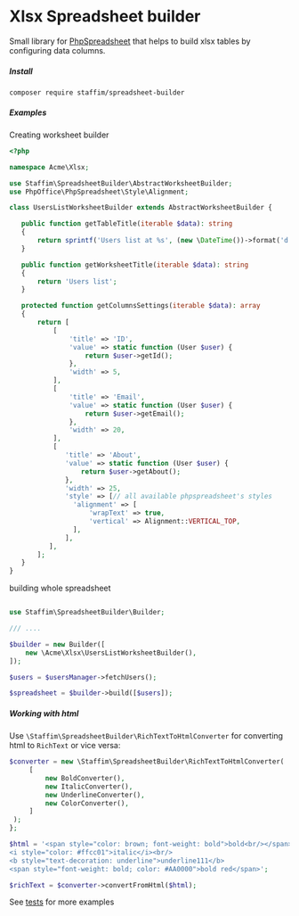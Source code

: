 # Xlsx Spreadsheet builder

Small library for [PhpSpreadsheet](https://github.com/PHPOffice/PhpSpreadsheet) that helps to build xlsx tables by configuring data columns.

##### Install

```
composer require staffim/spreadsheet-builder
```

##### Examples

Creating worksheet builder
```php
<?php

namespace Acme\Xlsx;

use Staffim\SpreadsheetBuilder\AbstractWorksheetBuilder;
use PhpOffice\PhpSpreadsheet\Style\Alignment;

class UsersListWorksheetBuilder extends AbstractWorksheetBuilder {

   public function getTableTitle(iterable $data): string
   {
       return sprintf('Users list at %s', (new \DateTime())->format('d.m.Y'));
   }

   public function getWorksheetTitle(iterable $data): string
   {
       return 'Users list';
   }

   protected function getColumnsSettings(iterable $data): array
   {
       return [
           [
               'title' => 'ID',
               'value' => static function (User $user) {
                   return $user->getId();
               },
               'width' => 5,
           ],
           [
               'title' => 'Email',
               'value' => static function (User $user) {
                   return $user->getEmail();
               },
               'width' => 20,
           ],
           [
              'title' => 'About',
              'value' => static function (User $user) {
                  return $user->getAbout();
              },
              'width' => 25,
              'style' => [// all available phpspreadsheet's styles
                'alignment' => [
                    'wrapText' => true,
                    'vertical' => Alignment::VERTICAL_TOP,
                ],
              ],
          ],
       ];
   }
}
```

building whole spreadsheet

```php

use Staffim\SpreadsheetBuilder\Builder;

/// ....

$builder = new Builder([
    new \Acme\Xlsx\UsersListWorksheetBuilder(),
]);

$users = $usersManager->fetchUsers();

$spreadsheet = $builder->build([$users]);

```

##### Working with html

Use `\Staffim\SpreadsheetBuilder\RichTextToHtmlConverter` for converting html to
`RichText` or vice versa:

```php
$converter = new \Staffim\SpreadsheetBuilder\RichTextToHtmlConverter(
     [
         new BoldConverter(),
         new ItalicConverter(),
         new UnderlineConverter(),
         new ColorConverter(),
     ]
 );
};

$html = '<span style="color: brown; font-weight: bold">bold<br/></span>
<i style="color: #ffcc01">italic</i><br/>
<b style="text-decoration: underline">underline111</b>
<span style="font-weight: bold; color: #AA0000">bold red</span>';

$richText = $converter->convertFromHtml($html);
```

See [tests](https://github.com/staffim/spreadsheet-builder/tree/master/tests) for more examples
